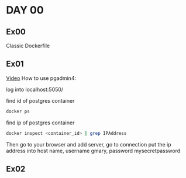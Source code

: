 # DAY 00

## Ex00
Classic Dockerfile

## Ex01
[Video](https://www.youtube.com/watch?v=qECVC6t_2mU&ab_channel=Randomcode)
How to use pgadmin4:

log into localhost:5050/

find id of postgres container

```bash
docker ps
```

find ip of postgres container

```bash
docker inspect <container_id> | grep IPAddress
```
Then go to your browser and add server, go to connection put the ip address into host name, username gmary, password mysecretpassword

## Ex02
